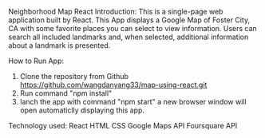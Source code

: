 Neighborhood Map React
Introduction:
This is a single-page web application built by React. This App displays a Google Map of Foster City, CA with some favorite places you can select to view information. Users can search all included landmarks and, when selected, additional information about a landmark is presented.

How to Run App:
1. Clone the repository from Github https://github.com/wangdanyang33/map-using-react.git
2. Run command "npm install"
3. lanch the app with command "npm start"
a new browser window will open automaticlly displaying this app.

Technology used:
React
HTML
CSS
Google Maps API
Foursquare API